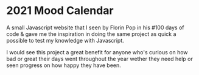 # 2021 Mood Calendar

A small Javascript website that I seen by Florin Pop in his #100 days of code & gave me the inspiration in doing the same project as quick a possible to test my knowledge with Javascript.

I would see this project a great benefit for anyone who's curious on how bad or great their days went throughout the year wether they need help or seen progress on how happy they have been.